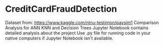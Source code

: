 # CreditCardFraudDetection
Dataset from: https://www.kaggle.com/ntnu-testimon/paysim1
Comparison Analysis for ANN KNN and Decision Trees
Jupyter Notebook contains detailed analysis about the project
Use .py file for running code in your native computers if Jupyter Notebook isn't available.
